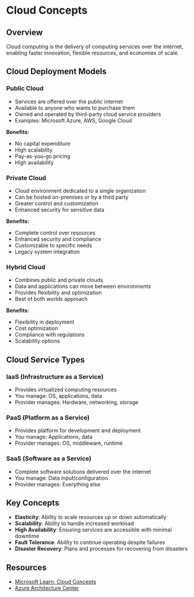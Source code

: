 # Cloud Concepts

## Overview
Cloud computing is the delivery of computing services over the internet, enabling faster innovation, flexible resources, and economies of scale.

## Cloud Deployment Models

### Public Cloud
- Services are offered over the public internet
- Available to anyone who wants to purchase them
- Owned and operated by third-party cloud service providers
- Examples: Microsoft Azure, AWS, Google Cloud

**Benefits:**
- No capital expenditure
- High scalability
- Pay-as-you-go pricing
- High availability

### Private Cloud
- Cloud environment dedicated to a single organization
- Can be hosted on-premises or by a third party
- Greater control and customization
- Enhanced security for sensitive data

**Benefits:**
- Complete control over resources
- Enhanced security and compliance
- Customizable to specific needs
- Legacy system integration

### Hybrid Cloud
- Combines public and private clouds
- Data and applications can move between environments
- Provides flexibility and optimization
- Best of both worlds approach

**Benefits:**
- Flexibility in deployment
- Cost optimization
- Compliance with regulations
- Scalability options

## Cloud Service Types

### IaaS (Infrastructure as a Service)
- Provides virtualized computing resources
- You manage: OS, applications, data
- Provider manages: Hardware, networking, storage

### PaaS (Platform as a Service)
- Provides platform for development and deployment
- You manage: Applications, data
- Provider manages: OS, middleware, runtime

### SaaS (Software as a Service)
- Complete software solutions delivered over the internet
- You manage: Data input/configuration
- Provider manages: Everything else

## Key Concepts

- **Elasticity**: Ability to scale resources up or down automatically
- **Scalability**: Ability to handle increased workload
- **High Availability**: Ensuring services are accessible with minimal downtime
- **Fault Tolerance**: Ability to continue operating despite failures
- **Disaster Recovery**: Plans and processes for recovering from disasters

## Resources
- [Microsoft Learn: Cloud Concepts](https://learn.microsoft.com/azure/cloud-concepts)
- [Azure Architecture Center](https://learn.microsoft.com/azure/architecture)

